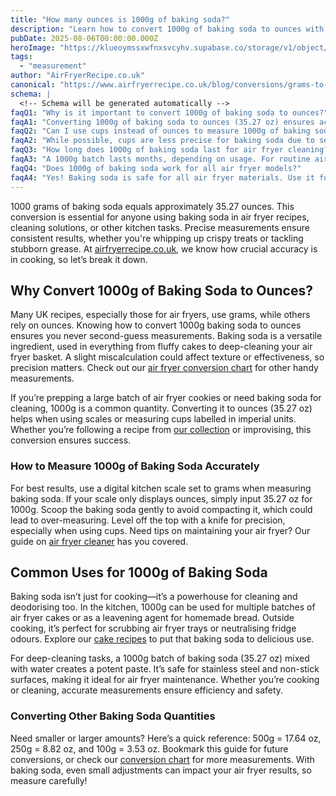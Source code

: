 ```yaml
---
title: "How many ounces is 1000g of baking soda?"
description: "Learn how to convert 1000g of baking soda to ounces with our simple guide. Perfect for air fryer recipes and precise measurements!"
pubDate: 2025-08-06T00:00:00.000Z
heroImage: "https://klueoymssxwfnxsvcyhv.supabase.co/storage/v1/object/public/Shmucket/how-many-ounces-is-1000g-baking-soda.webp"
tags:
  - "measurement"
author: "AirFryerRecipe.co.uk"
canonical: "https://www.airfryerrecipe.co.uk/blog/conversions/grams-to-ounces/how-many-ounces-is-1000g-baking-soda"
schema: |
  <!-- Schema will be generated automatically -->
faqQ1: "Why is it important to convert 1000g of baking soda to ounces?"
faqA1: "Converting 1000g of baking soda to ounces (35.27 oz) ensures accuracy in recipes and cleaning solutions. Many kitchen scales and recipes use imperial measurements, so knowing the conversion prevents errors."
faqQ2: "Can I use cups instead of ounces to measure 1000g of baking soda?"
faqA2: "While possible, cups are less precise for baking soda due to settling and compaction. For 1000g (35.27 oz), use a scale for accuracy, especially in air fryer recipes where consistency matters."
faqQ3: "How long does 1000g of baking soda last for air fryer cleaning?"
faqA3: "A 1000g batch lasts months, depending on usage. For routine air fryer cleaning, a few tablespoons per session suffice. Store it airtight to maintain freshness."
faqQ4: "Does 1000g of baking soda work for all air fryer models?"
faqA4: "Yes! Baking soda is safe for all air fryer materials. Use it for cooking or cleaning, but rinse thoroughly after scrubbing to avoid residue."
---
```

<p>1000 grams of baking soda equals approximately 35.27 ounces. This conversion is essential for anyone using baking soda in air fryer recipes, cleaning solutions, or other kitchen tasks. Precise measurements ensure consistent results, whether you're whipping up crispy treats or tackling stubborn grease. At <a href=https://www.airfryerrecipe.co.uk/>airfryerrecipe.co.uk</a>, we know how crucial accuracy is in cooking, so let’s break it down.</p>  

<h2>Why Convert 1000g of Baking Soda to Ounces?</h2>  
<p>Many UK recipes, especially those for air fryers, use grams, while others rely on ounces. Knowing how to convert 1000g baking soda to ounces ensures you never second-guess measurements. Baking soda is a versatile ingredient, used in everything from fluffy cakes to deep-cleaning your air fryer basket. A slight miscalculation could affect texture or effectiveness, so precision matters. Check out our <a href=https://www.airfryerrecipe.co.uk/air-fryer-conversion-chart>air fryer conversion chart</a> for other handy measurements.</p>  

<p>If you’re prepping a large batch of air fryer cookies or need baking soda for cleaning, 1000g is a common quantity. Converting it to ounces (35.27 oz) helps when using scales or measuring cups labelled in imperial units. Whether you’re following a recipe from <a href=https://www.airfryerrecipe.co.uk/recipes>our collection</a> or improvising, this conversion ensures success.</p>  

<h3>How to Measure 1000g of Baking Soda Accurately</h3>  
<p>For best results, use a digital kitchen scale set to grams when measuring baking soda. If your scale only displays ounces, simply input 35.27 oz for 1000g. Scoop the baking soda gently to avoid compacting it, which could lead to over-measuring. Level off the top with a knife for precision, especially when using cups. Need tips on maintaining your air fryer? Our guide on <a href=https://www.airfryerrecipe.co.uk/air-fryer-cleaner>air fryer cleaner</a> has you covered.</p>  

<h2>Common Uses for 1000g of Baking Soda</h2>  
<p>Baking soda isn’t just for cooking—it’s a powerhouse for cleaning and deodorising too. In the kitchen, 1000g can be used for multiple batches of air fryer cakes or as a leavening agent for homemade bread. Outside cooking, it’s perfect for scrubbing air fryer trays or neutralising fridge odours. Explore our <a href=https://www.airfryerrecipe.co.uk/recipe-category/cakes>cake recipes</a> to put that baking soda to delicious use.</p>  

<p>For deep-cleaning tasks, a 1000g batch of baking soda (35.27 oz) mixed with water creates a potent paste. It’s safe for stainless steel and non-stick surfaces, making it ideal for air fryer maintenance. Whether you’re cooking or cleaning, accurate measurements ensure efficiency and safety.</p>  

<h3>Converting Other Baking Soda Quantities</h3>  
<p>Need smaller or larger amounts? Here’s a quick reference: 500g = 17.64 oz, 250g = 8.82 oz, and 100g = 3.53 oz. Bookmark this guide for future conversions, or check our <a href=https://www.airfryerrecipe.co.uk/air-fryer-conversion-chart>conversion chart</a> for more measurements. With baking soda, even small adjustments can impact your air fryer results, so measure carefully!</p>
